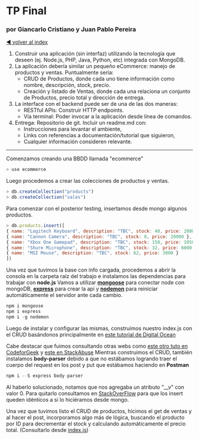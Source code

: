 # TP Final
### por Giancarlo Cristiano y Juan Pablo Pereira

[:arrow_backward: volver al index](../README.md)

1. Construir una aplicación (sin interfaz) utilizando la tecnología que deseen (ej. Node.js, PHP, Java, Python, etc) integrada con MongoDB.
2. La aplicación debería similar un pequeño eCommerce: manejo de productos y ventas. Puntualmente sería:
    - CRUD de Productos, donde cada uno tiene información como nombre, descripción, stock, precio.
    - Creación y listado de Ventas, donde cada una relaciona un conjunto de Productos, precio total y dirección de entrega.
3. La interface con el backend puede ser de una de las dos maneras:
    - RESTful APIs: Construir HTTP endpoints.
    - Vía terminal: Poder invocar a la aplicación desde línea de comandos.
4. Entrega: Repositorio de git. Incluir un readme.md con:
    - Instrucciones para levantar el ambiente,
    - Links con referencias a documentación/tutorial que siguieron,
    - Cualquier información consideren relevante.

---------------------------------------------------------------------------------------------------

Comenzamos creando una BBDD llamada "ecommerce"

   ```js
   > use ecommerce
   ```
Luego procedemos a crear las colecciones de productos y ventas.

   ```js
   > db.createCollection("products")
   > db.createCollection("sales")
   ```
Para comenzar con el posterior testing, insertamos desde mongo algunos productos.

   ```js
   > db.products.insert([
   { name: "Logitech Keyboard", description: "TBC", stock: 40, price: 2000 },
   { name: "Cannon Camera", description: "TBC", stock: 8, price: 20000 },
   { name: "Xbox One Gamepad", description: "TBC", stock: 150, price: 10500 },
   { name: "Shure Microphone", description: "TBC", stock: 32, price: 6000 },
   { name: "MSI Mouse", description: "TBC", stock: 62, price: 3000 }
   ])
   ```

Una vez que tuvimos la base con info cargada, procedemos a abrir la consola en la carpeta raíz del trabajo e instalamos las dependencias para trabajar con **node.js**
Vamos a utilizar [**mongoose**](https://mongoosejs.com/) para conectar node con mongoDB, [**express**](https://expressjs.com/es/) para crear la api y [**nodemon**](https://nodemon.io/) para reiniciar automáticamente el servidor ante cada cambio.

   ```js
   npm i mongoose
   npm i express
   npm i -g nodemon
   ```

Luego de instalar y configurar las mismas, construímos nuestro index.js con el CRUD basándonos principalmente en [este tutorial de Digital Ocean](https://www.digitalocean.com/community/tutorials/nodejs-crud-operations-mongoose-mongodb-atlas)

Cabe destacar que fuimos consultando otras webs como [este otro tuto en CodeforGeek](https://codeforgeek.com/handle-get-post-request-express-4/) y [este en StackAbuse](https://stackabuse.com/get-http-post-body-in-express-js/)
Mientras construímos el CRUD, también instalamos **body-parser** debido a que no estábamos logrando traer el cuerpo del request en los post y put que estábamos haciendo en **Postman**

   ```js
   npm i --S express body-parser
   ```

Al haberlo solucionado, notamos que nos agregaba un atributo "__v" con valor 0. Para quitarlo consultamos en [StackOverFlow](https://stackoverflow.com/questions/12495891/what-is-the-v-field-in-mongoose) para que los insert queden idénticos a si lo hiciéramos desde mongo.

Una vez que tuvimos listo el CRUD de productos, hicimos el get de ventas y al hacer el post, incorporamos algo más de lógica, buscando el producto por ID para decrementar el stock y calculando automáticamente el precio total. (Consultarlo desde [index.js](/index.js))




